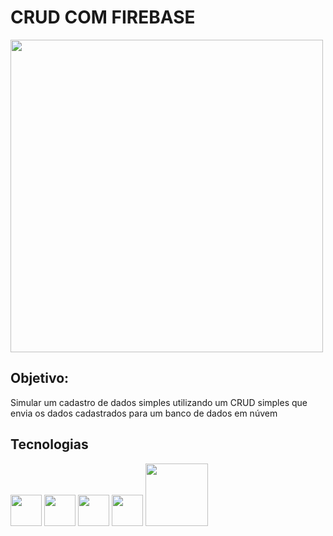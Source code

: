 
# CRUD COM FIREBASE
<img src="https://miro.medium.com/v2/format:webp/1*t3Eh571oT4I37kOCWD6tuQ.png" width="500">

<h2>Objetivo:</h2>
<p>Simular um cadastro de dados simples utilizando um CRUD simples que envia os dados cadastrados para um banco de dados em núvem</p>

<h2>Tecnologias</h2>
<img src="https://static1.xdaimages.com/wordpress/wp-content/uploads/2022/09/Visual-Studio-Code-featured-2.jpg" width="50">
<img src="https://cdn-icons-png.flaticon.com/512/5968/5968509.png" width="50">
<img src="https://www.freepnglogos.com/uploads/html5-logo-png/html5-logo-html-logo-0.png" width="50">
<img src="https://www.freepnglogos.com/uploads/html5-logo-png/html5-logo-opencode-css-8.png" width="50">
<img src="https://blogger.googleusercontent.com/img/b/R29vZ2xl/AVvXsEjwlN7V_6GKkcCeVNo3I_IOl177hIQg9uXNdrK3WPSJ8xhzbD5BRuAVYUc0ebj7yVtlZ2w3KLSwXH0Z5Ezh5OSnin7FJL8QQh3cbvH1BHZbyX3Z6XMmPuqYIJq8_PMh2JAiUVKAiLcZxIIE/s320/image00.png" width="100">
